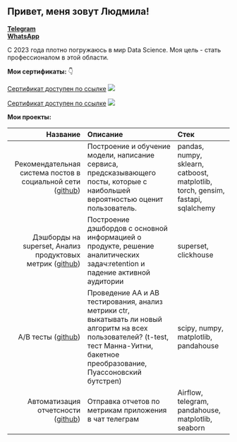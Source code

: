 ## Привет, меня зовут Людмила!
<b><a href="https://t.me/mila_6939" target="_blank">Telegram</a></b>        
<b><a href="https://wa.me/9969386939" target="_blank">WhatsApp</a></b>

С 2023 года плотно погружаюсь в мир Data Science. Моя цель - стать профессионалом в этой области.


<b>Мои сертификаты:</b> :point_down:

<a href="https://lab.karpov.courses/certificate/0ea5bf83-d08c-4a00-bb14-43c6eb0cdb79/" target="_blank">Сертификат доступен по ссылке</a>
<image src="img/ML.jpg">


<a href="https://lab.karpov.courses/certificate/de815612-5e54-4bc6-843c-3195e8d126d6/" target="_blank">Сертификат доступен по ссылке</a>
<image src="img/analyst.jpg">

<b>Мои проекты:</b>

|Название	| Описание| Стек |
|-:|:-|:-|
|Рекомендательная система постов в социальной сети ([github](././recom_system/))|Построение и обучение модели, написание  сервиса, предсказывающего посты, которые с наибольшей вероятностью оценит пользователь. | pandas, numpy, sklearn, catboost, matplotlib, torch, gensim, fastapi, sqlalchemy|
|Дэшборды на superset, Анализ продуктовых метрик ([github](/dashboards/))| Построение дэшбордов с основной информацией о продукте, решение аналитических задач:retention и падение активной аудитории| superset, clickhouse|
|A/B тесты ([github](/AB-test/))| Проведение АА и АВ тестирования, анализ метрики ctr, выкатывать ли новый алгоритм на всех пользователей? (t-test, тест Манна-Уитни, бакетное преобразование, Пуассоновский бутстреп) |scipy, numpy, matplotlib, pandahouse|
|Автоматизация отчетсности ([github](/airflow/))|Отправка отчетов по метрикам приложения в чат телеграм |Airflow, telegram, pandahouse, matplotlib, seaborn|
